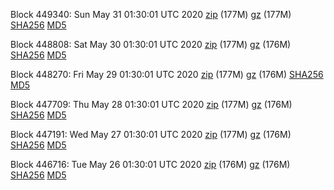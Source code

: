 Block 449340: Sun May 31 01:30:01 UTC 2020 [zip](https://files.01coin.io/mainnet/2020-05-31/bootstrap.dat.zip) (177M) [gz](https://files.01coin.io/mainnet/2020-05-31/bootstrap.dat.tar.gz) (177M) [SHA256](https://files.01coin.io/mainnet/2020-05-31/sha256.txt) [MD5](https://files.01coin.io/mainnet/2020-05-31/md5.txt)

Block 448808: Sat May 30 01:30:01 UTC 2020 [zip](https://files.01coin.io/mainnet/2020-05-30/bootstrap.dat.zip) (177M) [gz](https://files.01coin.io/mainnet/2020-05-30/bootstrap.dat.tar.gz) (176M) [SHA256](https://files.01coin.io/mainnet/2020-05-30/sha256.txt) [MD5](https://files.01coin.io/mainnet/2020-05-30/md5.txt)

Block 448270: Fri May 29 01:30:01 UTC 2020 [zip](https://files.01coin.io/mainnet/2020-05-29/bootstrap.dat.zip) (177M) [gz](https://files.01coin.io/mainnet/2020-05-29/bootstrap.dat.tar.gz) (176M) [SHA256](https://files.01coin.io/mainnet/2020-05-29/sha256.txt) [MD5](https://files.01coin.io/mainnet/2020-05-29/md5.txt)

Block 447709: Thu May 28 01:30:01 UTC 2020 [zip](https://files.01coin.io/mainnet/2020-05-28/bootstrap.dat.zip) (177M) [gz](https://files.01coin.io/mainnet/2020-05-28/bootstrap.dat.tar.gz) (176M) [SHA256](https://files.01coin.io/mainnet/2020-05-28/sha256.txt) [MD5](https://files.01coin.io/mainnet/2020-05-28/md5.txt)

Block 447191: Wed May 27 01:30:01 UTC 2020 [zip](https://files.01coin.io/mainnet/2020-05-27/bootstrap.dat.zip) (177M) [gz](https://files.01coin.io/mainnet/2020-05-27/bootstrap.dat.tar.gz) (176M) [SHA256](https://files.01coin.io/mainnet/2020-05-27/sha256.txt) [MD5](https://files.01coin.io/mainnet/2020-05-27/md5.txt)

Block 446716: Tue May 26 01:30:01 UTC 2020 [zip](https://files.01coin.io/mainnet/2020-05-26/bootstrap.dat.zip) (176M) [gz](https://files.01coin.io/mainnet/2020-05-26/bootstrap.dat.tar.gz) (176M) [SHA256](https://files.01coin.io/mainnet/2020-05-26/sha256.txt) [MD5](https://files.01coin.io/mainnet/2020-05-26/md5.txt)
